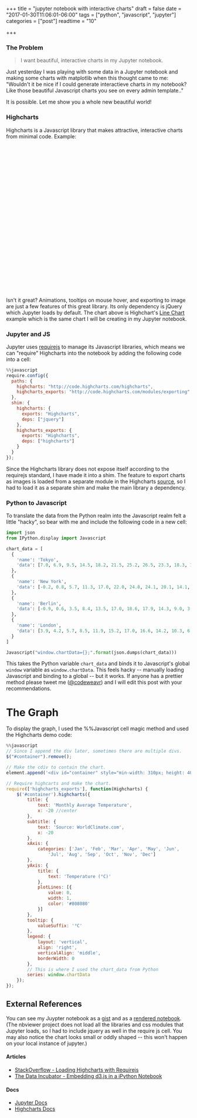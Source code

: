 +++
title = "jupyter notebook with interactive charts"
draft = false
date = "2017-01-30T11:06:01-06:00"
tags = ["python", "javascript", "jupyter"]
categories = ["post"]
readtime = "10"

+++

<script src="https://code.highcharts.com/highcharts.js"></script>
<script src="https://code.highcharts.com/modules/exporting.js"></script>
<script src="https://code.jquery.com/jquery-3.1.1.min.js"></script>

### The Problem

> I want beautiful, interactive charts in my Jupyter notebook.

Just yesterday I was playing with some data in a Jupyter notebook and making some charts with matplotlib when this thought came to me: "Wouldn't it be nice if I could generate interactieve charts in my notebook? Like those beautiful Javascript charts you see on every admin template.."

It is possible. Let me show you a whole new beautiful world!

### Highcharts

Highcharts is a Javascript library that makes attractive, interactive charts from minimal code. Example:

<div id="container" style="min-width: 310px; height: 400px; margin: 0 auto"></div>

<script>
$(function () {
    Highcharts.chart('container', {
        title: {
            text: 'Monthly Average Temperature',
            x: -20 //center
        },
        subtitle: {
            text: 'Source: WorldClimate.com',
            x: -20
        },
        xAxis: {
            categories: ['Jan', 'Feb', 'Mar', 'Apr', 'May', 'Jun',
                'Jul', 'Aug', 'Sep', 'Oct', 'Nov', 'Dec']
        },
        yAxis: {
            title: {
                text: 'Temperature (°C)'
            },
            plotLines: [{
                value: 0,
                width: 1,
                color: '#808080'
            }]
        },
        tooltip: {
            valueSuffix: '°C'
        },
        legend: {
            layout: 'vertical',
            align: 'right',
            verticalAlign: 'middle',
            borderWidth: 0
        },
        series: [{
            name: 'Tokyo',
            data: [7.0, 6.9, 9.5, 14.5, 18.2, 21.5, 25.2, 26.5, 23.3, 18.3, 13.9, 9.6]
        }, {
            name: 'New York',
            data: [-0.2, 0.8, 5.7, 11.3, 17.0, 22.0, 24.8, 24.1, 20.1, 14.1, 8.6, 2.5]
        }, {
            name: 'Berlin',
            data: [-0.9, 0.6, 3.5, 8.4, 13.5, 17.0, 18.6, 17.9, 14.3, 9.0, 3.9, 1.0]
        }, {
            name: 'London',
            data: [3.9, 4.2, 5.7, 8.5, 11.9, 15.2, 17.0, 16.6, 14.2, 10.3, 6.6, 4.8]
        }]
    });
});
</script>

Isn't it great? Animations, tooltips on mouse hover, and exporting to image are just a few features of this great library. Its only dependency is jQuery which Jupyter loads by default. The chart above is Highchart's [Line Chart](http://jsfiddle.net/gh/get/jquery/3.1.1/highslide-software/highcharts.com/tree/master/samples/highcharts/demo/line-basic/) example which is the same chart I will be creating in my Jupyter notebook.

### Jupyter and JS

Jupyter uses [requirejs](http://requirejs.org/) to manage its Javascript libraries, which means we can "require" Highcharts into the notebook by adding the following code into a cell:

```javascript
%%javascript
require.config({
  paths: {
    highcharts: "http://code.highcharts.com/highcharts",
    highcharts_exports: "http://code.highcharts.com/modules/exporting",
  },
  shim: {
    highcharts: {
      exports: "Highcharts",
      deps: ["jquery"]
    },
    highcharts_exports: {
      exports: "Highcharts",
      deps: ["highcharts"]
    }
  }
});
```

Since the Highcharts library does not expose itself according to the requirejs standard, I have made it into a shim. The feature to export charts as images is loaded from a separate module in the Highcharts [source](http://code.highcharts.com/), so I had to load it as a separate shim and make the main library a dependency. 

### Python to Javascript

To translate the data from the Python realm into the Javascript realm felt a little "hacky", so bear with me and include the following code in a new cell:

```python
import json
from IPython.display import Javascript

chart_data = [
  {
    'name': 'Tokyo',
    'data': [7.0, 6.9, 9.5, 14.5, 18.2, 21.5, 25.2, 26.5, 23.3, 18.3, 13.9, 9.6]
  }, 
  {
    'name': 'New York',
    'data': [-0.2, 0.8, 5.7, 11.3, 17.0, 22.0, 24.8, 24.1, 20.1, 14.1, 8.6, 2.5]
  }, 
  {
    'name': 'Berlin',
    'data': [-0.9, 0.6, 3.5, 8.4, 13.5, 17.0, 18.6, 17.9, 14.3, 9.0, 3.9, 1.0]
  }, 
  {
    'name': 'London',
    'data': [3.9, 4.2, 5.7, 8.5, 11.9, 15.2, 17.0, 16.6, 14.2, 10.3, 6.6, 4.8]
  }
]

Javascript("window.chartData={};".format(json.dumps(chart_data)))
```

This takes the Python variable `chart_data` and binds it to Javascript's global `window` variable as `window.chartData`. This feels hacky -- manually loading Javascript and binding to a global -- but it works. If anyone has a prettier method please tweet me ([@codeweavr](http://twitter.com/codeweavr)) and I will edit this post with your recommendations.

# The Graph

To display the graph, I used the %%Javascript cell magic method and used the Highcharts demo code:

```javascript
%%javascript
// Since I append the div later, sometimes there are multiple divs.
$("#container").remove();

// Make the cdiv to contain the chart.
element.append('<div id="container" style="min-width: 310px; height: 400px; margin: 0 auto"></div>');

// Require highcarts and make the chart.
require(['highcharts_exports'], function(Highcharts) {
    $('#container').highcharts({
        title: {
            text: 'Monthly Average Temperature',
            x: -20 //center
        },
        subtitle: {
            text: 'Source: WorldClimate.com',
            x: -20
        },
        xAxis: {
            categories: ['Jan', 'Feb', 'Mar', 'Apr', 'May', 'Jun',
                'Jul', 'Aug', 'Sep', 'Oct', 'Nov', 'Dec']
        },
        yAxis: {
            title: {
                text: 'Temperature (°C)'
            },
            plotLines: [{
                value: 0,
                width: 1,
                color: '#808080'
            }]
        },
        tooltip: {
            valueSuffix: '°C'
        },
        legend: {
            layout: 'vertical',
            align: 'right',
            verticalAlign: 'middle',
            borderWidth: 0
        },
        // This is where I used the chart_data from Python
        series: window.chartData
    });
});
```

## External References

You can see my Juypter notebook as a [gist](https://gist.github.com/jacobbridges/52b88708f9757ef799083528ebcf433b) and as a [rendered notebook](https://nbviewer.jupyter.org/urls/gist.githubusercontent.com/jacobbridges/52b88708f9757ef799083528ebcf433b/raw/2ba0d1405c204f3c9eb07664f65a9889d200c4c3/highcharts_example_with_jquery.ipynb). (The nbviewer project does not load all the libraries and css modules that Jupyter loads, so I had to include jquery as well in the require js cell. You may also notice the chart looks small or oddly shaped -- this won't happen on your local instance of jupyter.)

#### Articles

- [StackOverflow - Loading Highcharts with Requirejs](http://stackoverflow.com/questions/8186027/loading-highcharts-with-require-js)
- [The Data Incubator - Embedding d3.js in a iPython Notebook](http://blog.thedataincubator.com/2015/08/embedding-d3-in-an-ipython-notebook/)

#### Docs

- [Jupyter Docs](https://jupyter.readthedocs.io/en/latest/)
- [Highcharts Docs](http://www.highcharts.com/docs)
